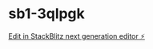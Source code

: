 # sb1-3qlpgk

[Edit in StackBlitz next generation editor ⚡️](https://stackblitz.com/~/github.com/senecanking/sb1-3qlpgk)